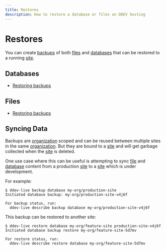 ```yaml
---
title: Restores
description: How to restore a database or files on DDEV hosting 
---
```

# Restores

You can create [backups](https://docs.ddev.com/backups/) of both [files](files.md) and [databases](databases.md) that can be restored to a running [site](sites.md).

## Databases
- [Restoring backups](https://docs.ddev.com/databases/#restoring-databases)

## Files
- [Restoring backups](https://docs.ddev.com/files/#file-restores)

## Syncing Data

Backups are [organization](organizations.md) scoped and can be reused between multiple sites in the same [organization](organizations.md). But they are bound to a [site](sites.md) and will get garbage collected when the [site](sites.md) is deleted.

One use case where this can be useful is attempting to sync [file](files.md) and [database](databases.md) content from a production [site](sites.md) to a [site](sites.md) which is under development.

For example:
```
$ ddev-live backup database my-org/production-site
Initiated database backup: my-org/production-site-v4j6f

For backup status, run:
  ddev-live describe backup database my-org/production-site-v4j6f
```

This backup can be restored to another site:
```
$ ddev-live restore database my-org/feature-site production-site-v4j6f
Initiated database backup restore my-org/feature-site-5d7mv

For restore status, run:
  ddev-live describe restore database my-org/feature-site-5d7mv
```